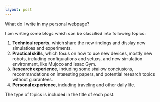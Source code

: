 ```yaml
---
layout: post
---
```


What do I write in my personal webpage?

I am writing some blogs which can be classified into following topics: 

1. **Technical reports**, which share the new findings and display new simulations and experiments.
2. **Practical skills**, which focus on how to use new devices, mostly new robots, including configurations and setups, and new simulation environment, like Mujoco and Issac Gym.
3. **Research experience**, including some shallow conclusions, recommandations on interesting papers, and potential research topics without guarantees.
4. **Personal experience**, including traveling and other daily life.

The type of topics is included in the title of each post.